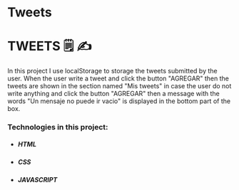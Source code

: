 # Tweets

# TWEETS 🗒️ ✍️

In this project I use localStorage to storage the tweets submitted by the user. When the user write a tweet and click the button "AGREGAR" then the tweets are shown in the section named "Mis tweets" in case the user do not write anything and click the button "AGREGAR" then a message with the words "Un mensaje no puede ir vacio" is displayed in the bottom part of the box.

### Technologies in this project:

- ##### HTML
- ##### CSS
- ##### JAVASCRIPT

